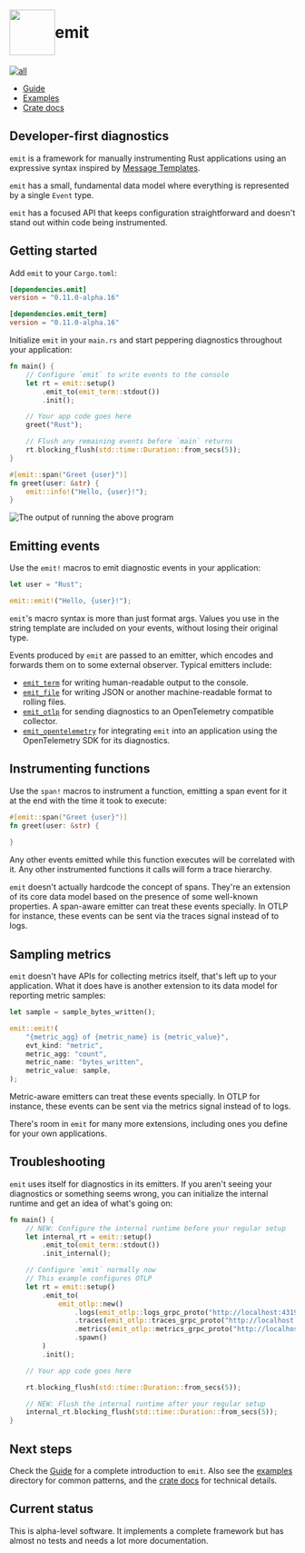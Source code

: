 <h1 style="display: flex; align-items: center">
<img style="display: inline" height="80px" width="80px" src="https://raw.githubusercontent.com/emit-rs/emit/main/asset/logo.svg" aria-hidden="true"> emit
</h1>

[![all](https://github.com/emit-rs/emit/actions/workflows/all.yml/badge.svg)](https://github.com/emit-rs/emit/actions/workflows/all.yml)

- [Guide](https://emitrs.io)
- [Examples](https://github.com/emit-rs/emit/tree/main/examples)
- [Crate docs](https://docs.rs/emit/0.11.0-alpha.16/emit/index.html)

## Developer-first diagnostics

`emit` is a framework for manually instrumenting Rust applications using an expressive syntax inspired by [Message Templates](https://messagetemplates.org).

`emit` has a small, fundamental data model where everything is represented by a single `Event` type.

`emit` has a focused API that keeps configuration straightforward and doesn't stand out within code being instrumented.

## Getting started

Add `emit` to your `Cargo.toml`:

```toml
[dependencies.emit]
version = "0.11.0-alpha.16"

[dependencies.emit_term]
version = "0.11.0-alpha.16"
```

Initialize `emit` in your `main.rs` and start peppering diagnostics throughout your application:

```rust
fn main() {
    // Configure `emit` to write events to the console
    let rt = emit::setup()
        .emit_to(emit_term::stdout())
        .init();

    // Your app code goes here
    greet("Rust");

    // Flush any remaining events before `main` returns
    rt.blocking_flush(std::time::Duration::from_secs(5));
}

#[emit::span("Greet {user}")]
fn greet(user: &str) {
    emit::info!("Hello, {user}!");
}
```

![The output of running the above program](https://github.com/emit-rs/emit/blob/main/asset/emit_term.png?raw=true)

## Emitting events

Use the `emit!` macros to emit diagnostic events in your application:

```rust
let user = "Rust";

emit::emit!("Hello, {user}!");
```

`emit`'s macro syntax is more than just format args. Values you use in the string template are included on your events, without losing their original type.

Events produced by `emit` are passed to an emitter, which encodes and forwards them on to some external observer. Typical emitters include:

- [`emit_term`](https://docs.rs/emit_term/0.11.0-alpha.16/emit_term/index.html) for writing human-readable output to the console.
- [`emit_file`](https://docs.rs/emit_file/0.11.0-alpha.16/emit_file/index.html) for writing JSON or another machine-readable format to rolling files.
- [`emit_otlp`](https://docs.rs/emit_otlp/0.11.0-alpha.16/emit_otlp/index.html) for sending diagnostics to an OpenTelemetry compatible collector.
- [`emit_opentelemetry`](https://docs.rs/emit_opentelemetry/0.11.0-alpha.16/emit_opentelemetry/index.html) for integrating `emit` into an application using the OpenTelemetry SDK for its diagnostics.

## Instrumenting functions

Use the `span!` macros to instrument a function, emitting a span event for it at the end with the time it took to execute:

```rust
#[emit::span("Greet {user}")]
fn greet(user: &str) {
    
}
```

Any other events emitted while this function executes will be correlated with it. Any other instrumented functions it calls will form a trace hierarchy.

`emit` doesn't actually hardcode the concept of spans. They're an extension of its core data model based on the presence of some well-known properties. A span-aware emitter can treat these events specially. In OTLP for instance, these events can be sent via the traces signal instead of to logs.

## Sampling metrics

`emit` doesn't have APIs for collecting metrics itself, that's left up to your application. What it does have is another extension to its data model for reporting metric samples:

```rust
let sample = sample_bytes_written();

emit::emit!(
    "{metric_agg} of {metric_name} is {metric_value}",
    evt_kind: "metric",
    metric_agg: "count",
    metric_name: "bytes_written",
    metric_value: sample,
);
```

Metric-aware emitters can treat these events specially. In OTLP for instance, these events can be sent via the metrics signal instead of to logs.

There's room in `emit` for many more extensions, including ones you define for your own applications.

## Troubleshooting

`emit` uses itself for diagnostics in its emitters. If you aren't seeing your diagnostics or something seems wrong, you can initialize the internal runtime and get an idea of what's going on:

```rust
fn main() {
    // NEW: Configure the internal runtime before your regular setup
    let internal_rt = emit::setup()
        .emit_to(emit_term::stdout())
        .init_internal();

    // Configure `emit` normally now
    // This example configures OTLP
    let rt = emit::setup()
        .emit_to(
            emit_otlp::new()
                .logs(emit_otlp::logs_grpc_proto("http://localhost:4319"))
                .traces(emit_otlp::traces_grpc_proto("http://localhost:4319"))
                .metrics(emit_otlp::metrics_grpc_proto("http://localhost:4319"))
                .spawn()
        )
        .init();

    // Your app code goes here

    rt.blocking_flush(std::time::Duration::from_secs(5));

    // NEW: Flush the internal runtime after your regular setup
    internal_rt.blocking_flush(std::time::Duration::from_secs(5));
}
```

## Next steps

Check the [Guide](https://emitrs.io) for a complete introduction to `emit`. Also see the [examples](https://github.com/emit-rs/emit/tree/main/examples) directory for common patterns, and the [crate docs](https://docs.rs/emit/0.11.0-alpha.16/emit/index.html) for technical details.

## Current status

This is alpha-level software. It implements a complete framework but has almost no tests and needs a lot more documentation. 
